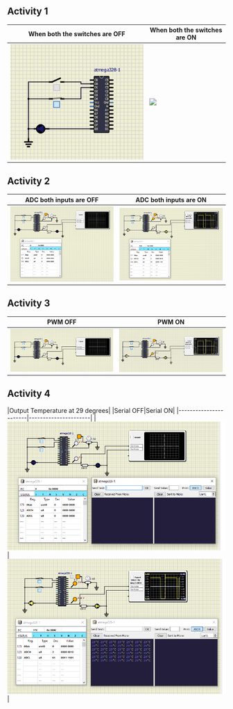 ## Activity 1
|When both the switches are OFF|When both the switches are ON|
|---------------------|---------------------|
|![](activity1_0.PNG)|![](activity1_1.PNG)|

## Activity 2
|ADC both inputs are OFF|ADC both inputs are ON|
|-----------------------|----------------------|
|![](activity2_0.PNG)|![](activity2_1.PNG)|
## Activity 3
|PWM OFF|PWM ON|
|-----------------------|----------------------|
|![](activity3_0.PNG)|![](activity3_1.PNG)|
## Activity 4
|Output Temperature at 29 degrees|
|Serial OFF|Serial ON|
|-----------------------|----------------------|
|![](activity4_0.PNG)|![](activity4_1.PNG)|
